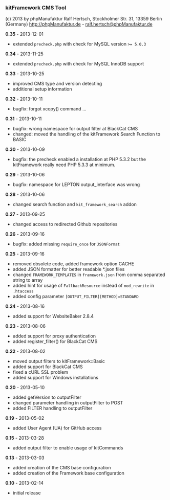 ### kitFramework CMS Tool

(c) 2013 by phpManufaktur
Ralf Hertsch, Stockholmer Str. 31, 13359 Berlin (Germany)
http://phpManufaktur.de - ralf.hertsch@phpManufaktur.de

**0.35** - 2013-12-01

* extended `precheck.php` with check for MySQL version `>= 5.0.3`

**0.34** - 2013-11-25

* extended `precheck.php` with check for MySQL InnoDB support

**0.33** - 2013-10-25

* improved CMS type and version detecting
* additional setup information

**0.32** - 2013-10-11

* bugfix: forgot xcopy() command ... 

**0.31** - 2013-10-11

* bugfix: wrong namespace for output filter at BlackCat CMS
* changed: moved the handling of the kitFramework Search Function to BASIC

**0.30** - 2013-10-09

* bugfix: the precheck enabled a installation at PHP 5.3.2 but the kitFramework really need PHP 5.3.3 at minimum.

**0.29** - 2013-10-06

* bugfix: namespace for LEPTON output_interface was wrong

**0.28** - 2013-10-06

* changed search function and `kit_framework_search` addon

**0.27** - 2013-09-25

* changed access to redirected Github repositories

**0.26** - 2013-09-16

* bugfix: added missing `require_once` for `JSONFormat` 

**0.25** - 2013-09-16

* removed obsolete code, added framework option CACHE
* added JSON formatter for better readable *.json files
* changed `FRAMEWORK_TEMPLATES` in `framework.json` from comma separated string to array
* added hint for usage of `FallbackResource` instead of `mod_rewrite` in `.htaccess`
* added config parameter `[OUTPUT_FILTER][METHOD]=STANDARD`

**0.24** - 2013-08-16

* added support for WebsiteBaker 2.8.4

**0.23** - 2013-08-06

* added support for proxy authentication
* added register_filter() for BlackCat CMS

**0.22** - 2013-08-02

* moved output filters to kitFramework::Basic
* added support for BlackCat CMS
* fixed a cURL SSL problem
* added support for Windows installations

**0.20** - 2013-05-10

* added getVersion to outputFilter
* changed parameter handling in outputFilter to POST
* added FILTER handling to outputFilter

**0.19** - 2013-05-02

* added User Agent (UA) for GitHub access

**0.15** - 2013-03-28

* added output filter to enable usage of kitCommands

**0.13** - 2013-03-03

* added creation of the CMS base configuration
* added creation of the Framework base configuration

**0.10** - 2013-02-14

* initial release